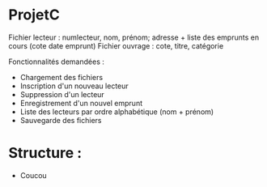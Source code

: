 # ProjetC

Fichier lecteur : numlecteur, nom, prénom; adresse + liste des emprunts en cours (cote date emprunt)
Fichier ouvrage : cote, titre, catégorie

Fonctionnalités demandées :
* Chargement des fichiers
* Inscription d'un nouveau lecteur
* Suppression d'un lecteur
* Enregistrement d'un nouvel emprunt
* Liste des lecteurs par ordre alphabétique (nom + prénom)
* Sauvegarde des fichiers

# Structure :
* Coucou

